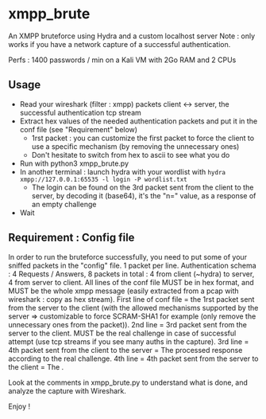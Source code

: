 # xmpp_brute
An XMPP bruteforce using Hydra and a custom localhost server
Note : only works if you have a network capture of a successful authentication.

Perfs : 1400 passwords / min on a Kali VM with 2Go RAM and 2 CPUs

## Usage
* Read your wireshark (filter : xmpp) packets client <-> server, the successful authentication tcp stream
* Extract hex values of the needed authentication packets and put it in the conf file (see "Requirement" below)
  * 1rst packet : you can customize the first packet to force the client to use a specific mechanism (by removing the unnecessary ones)
  * Don't hesitate to switch from hex to ascii to see what you do
* Run with python3 xmpp_brute.py
* In another terminal : launch hydra with your wordlist with ```hydra xmpp://127.0.0.1:65535 -l login -P wordlist.txt```
  * The login can be found on the 3rd packet sent from the client to the server, by decoding it (base64), it's the "n=" value, as a response of an empty challenge
* Wait

## Requirement : Config file
In order to run the bruteforce successfully, you need to put some of your sniffed packets in the "config" file.
1 packet per line.
Authentication schema :
4 Requests / Answers, 8 packets in total : 4 from client (~hydra) to server, 4 from server to client.
All lines of the conf file MUST be in hex format, and MUST be the whole xmpp message (easily extracted from a pcap with wireshark : copy as hex stream).
First line of conf file = the 1rst packet sent from the server to the client (with the allowed mechanisms supported by the server => customizable to force SCRAM-SHA1 for example (only remove the unnecessary ones from the packet)).
2nd line = 3rd packet sent from the server to the client. MUST be the real challenge in case of successful attempt (use tcp streams if you see many auths in the capture).
3rd line = 4th packet sent from the client to the server = The processed response according to the real challenge.
4th line = 4th packet sent from the server to the client = The <success></success>.

Look at the comments in xmpp_brute.py to understand what is done, and analyze the capture with Wireshark.

Enjoy !